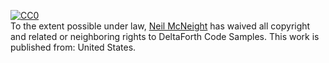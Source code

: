 <p xmlns:dct="http://purl.org/dc/terms/" xmlns:vcard="http://www.w3.org/2001/vcard-rdf/3.0#">
  <a rel="license"
     href="http://creativecommons.org/publicdomain/zero/1.0/">
    <img src="https://licensebuttons.net/p/zero/1.0/88x31.png" style="border-style: none;" alt="CC0" />
  </a>
  <br />
  To the extent possible under law,
  <a rel="dct:publisher"
     href="https://github.com/McNeight/DeltaForth">
    <span property="dct:title">Neil McNeight</span></a>
  has waived all copyright and related or neighboring rights to
  <span property="dct:title">DeltaForth Code Samples</span>.
This work is published from:
<span property="vcard:Country" datatype="dct:ISO3166"
      content="US" about="https://github.com/McNeight/DeltaForth">
  United States</span>.
</p>
